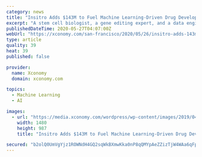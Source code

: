 ```yaml
---
category: news
title: "Insitro Adds $143M to Fuel Machine Learning-Driven Drug Development"
excerpt: "A stem cell biologist, a gene editing expert, and a data engineer walk into a room...and that’s just a few of the people Daphne Koller has recruited in"
publishedDateTime: 2020-05-27T04:07:00Z
webUrl: "https://xconomy.com/san-francisco/2020/05/26/insitro-adds-143m-to-fuel-machine-learning-driven-drug-development/"
type: article
quality: 39
heat: 39
published: false

provider:
  name: Xconomy
  domain: xconomy.com

topics:
  - Machine Learning
  - AI

images:
  - url: "https://media.xconomy.com/wordpress/wp-content/images/2019/04/16010021/Daphne-Koller.jpg"
    width: 1480
    height: 987
    title: "Insitro Adds $143M to Fuel Machine Learning-Driven Drug Development"

secured: "b2olQ0UmVgYjz1ROWNdH4GQ2sqWkBXmwKka0nP8qQMYpAeZZizTjW4WAa6qFphTvJyUEhJamMk1zdvX57X/gKBtIe7ldgRc4QIKD7oCaXNBO26clwEfBZ77xXzZL5jH1bTfve+noi5ivU27O75KJxfh2YY6heF8cUbOJoxbFtWtEr23xY8wxj9wcSwiX0VpViUVRfn68sL5exVayDyEo5BfGtN4aoAmAf79evAa+gRCFw8+QIA6H6/oXYqNYLPQ37RbhIQBRhBj2zAAPDjT1+dHXWnWPHifvDFOm4vDdMagn/ReezCAvuRDP2EWp+L3k;WIyd9f2+wP18qtUzh5HAYg=="
---
```


